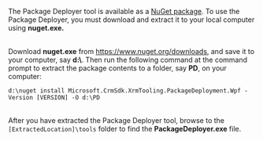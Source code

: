 The Package Deployer tool is available as a [NuGet
package](https://go.microsoft.com/fwlink/?linkid=859205). To use the Package Deployer, you must download and extract it to your local computer using **nuget.exe.**<br/><br/>

Download **nuget.exe** from <https://www.nuget.org/downloads>, and save it to your computer, say **d:\\**. Then run the following command at the command prompt to extract the package contents to a folder, say **PD**, on your computer:<br/>

`d:\nuget install Microsoft.CrmSdk.XrmTooling.PackageDeployment.Wpf -Version [VERSION] -O d:\PD`<br/><br/>
    
After you have extracted the Package Deployer tool, browse to the `[ExtractedLocation]\tools` folder to find the **PackageDeployer.exe** file. 
